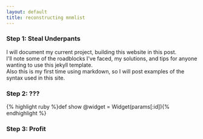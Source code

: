 ```yaml
---
layout: default
title: reconstructing mnmlist
---
```


### Step 1: Steal Underpants

I will document my current project, building this website in this post.  
I'll note some of the roadblocks I've faced, my solutions, and tips for anyone wanting to use this jekyll template.  
Also this is my first time using markdown, so I will post examples of the syntax used in this site.  

### Step 2: ???

{% highlight ruby %}def show @widget = Widget(params[:id]){% endhighlight %}

### Step 3: Profit